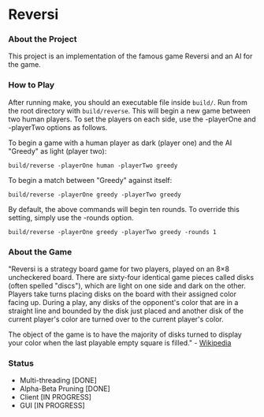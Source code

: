 # Reversi

### About the Project

This project is an implementation of the famous game Reversi and an AI for the game.

### How to Play

After running make, you should an executable file inside `build/`. Run from the root directory with `build/reverse`. This will begin a new game between two human players. To set the players on each side, use the -playerOne and -playerTwo options as follows.

To begin a game with a human player as dark (player one) and the AI "Greedy" as light (player two):

`build/reverse -playerOne human -playerTwo greedy`

To begin a match between "Greedy" against itself:

`build/reverse -playerOne greedy -playerTwo greedy`

By default, the above commands will begin ten rounds. To override this setting, simply use the -rounds option.

`build/reverse -playerOne greedy -playerTwo greedy -rounds 1`

### About the Game

"Reversi is a strategy board game for two players, played on an 8×8 uncheckered board. There are sixty-four identical game pieces called disks (often spelled "discs"), which are light on one side and dark on the other. Players take turns placing disks on the board with their assigned color facing up. During a play, any disks of the opponent's color that are in a straight line and bounded by the disk just placed and another disk of the current player's color are turned over to the current player's color.

The object of the game is to have the majority of disks turned to display your color when the last playable empty square is filled." - [Wikipedia](https://en.wikipedia.org/wiki/Reversi)

### Status

- Multi-threading [DONE]
- Alpha-Beta Pruning [DONE]
- Client [IN PROGRESS]
- GUI [IN PROGRESS]

